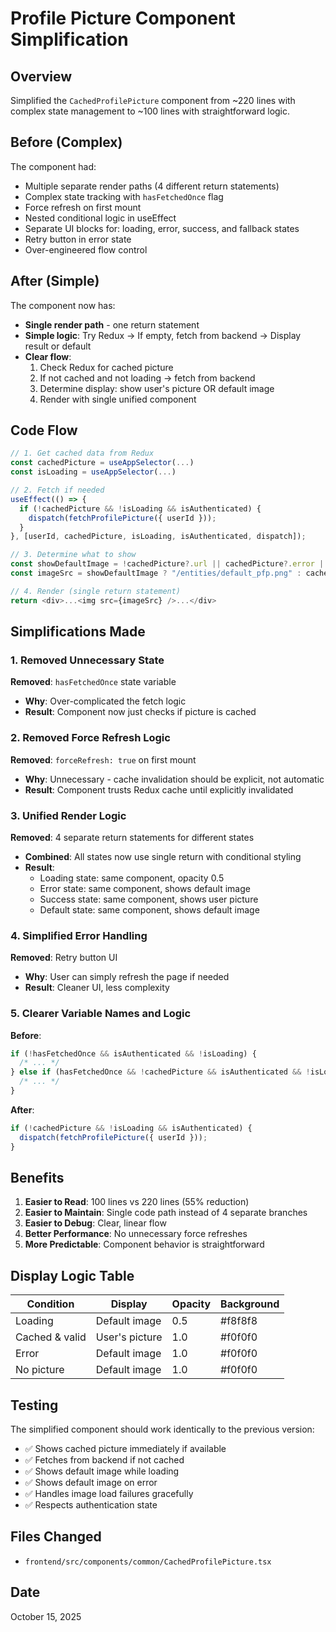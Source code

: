 # Profile Picture Component Simplification

## Overview

Simplified the `CachedProfilePicture` component from ~220 lines with complex state management to ~100 lines with straightforward logic.

## Before (Complex)

The component had:

- Multiple separate render paths (4 different return statements)
- Complex state tracking with `hasFetchedOnce` flag
- Force refresh on first mount
- Nested conditional logic in useEffect
- Separate UI blocks for: loading, error, success, and fallback states
- Retry button in error state
- Over-engineered flow control

## After (Simple)

The component now has:

- **Single render path** - one return statement
- **Simple logic**: Try Redux → If empty, fetch from backend → Display result or default
- **Clear flow**:
  1. Check Redux for cached picture
  2. If not cached and not loading → fetch from backend
  3. Determine display: show user's picture OR default image
  4. Render with single unified component

## Code Flow

```typescript
// 1. Get cached data from Redux
const cachedPicture = useAppSelector(...)
const isLoading = useAppSelector(...)

// 2. Fetch if needed
useEffect(() => {
  if (!cachedPicture && !isLoading && isAuthenticated) {
    dispatch(fetchProfilePicture({ userId }));
  }
}, [userId, cachedPicture, isLoading, isAuthenticated, dispatch]);

// 3. Determine what to show
const showDefaultImage = !cachedPicture?.url || cachedPicture?.error || imageError;
const imageSrc = showDefaultImage ? "/entities/default_pfp.png" : cachedPicture.url;

// 4. Render (single return statement)
return <div>...<img src={imageSrc} />...</div>
```

## Simplifications Made

### 1. Removed Unnecessary State

**Removed**: `hasFetchedOnce` state variable

- **Why**: Over-complicated the fetch logic
- **Result**: Component now just checks if picture is cached

### 2. Removed Force Refresh Logic

**Removed**: `forceRefresh: true` on first mount

- **Why**: Unnecessary - cache invalidation should be explicit, not automatic
- **Result**: Component trusts Redux cache until explicitly invalidated

### 3. Unified Render Logic

**Removed**: 4 separate return statements for different states

- **Combined**: All states now use single return with conditional styling
- **Result**:
  - Loading state: same component, opacity 0.5
  - Error state: same component, shows default image
  - Success state: same component, shows user picture
  - Default state: same component, shows default image

### 4. Simplified Error Handling

**Removed**: Retry button UI

- **Why**: User can simply refresh the page if needed
- **Result**: Cleaner UI, less complexity

### 5. Clearer Variable Names and Logic

**Before**:

```typescript
if (!hasFetchedOnce && isAuthenticated && !isLoading) {
  /* ... */
} else if (hasFetchedOnce && !cachedPicture && isAuthenticated && !isLoading) {
  /* ... */
}
```

**After**:

```typescript
if (!cachedPicture && !isLoading && isAuthenticated) {
  dispatch(fetchProfilePicture({ userId }));
}
```

## Benefits

1. **Easier to Read**: 100 lines vs 220 lines (55% reduction)
2. **Easier to Maintain**: Single code path instead of 4 separate branches
3. **Easier to Debug**: Clear, linear flow
4. **Better Performance**: No unnecessary force refreshes
5. **More Predictable**: Component behavior is straightforward

## Display Logic Table

| Condition      | Display        | Opacity | Background |
| -------------- | -------------- | ------- | ---------- |
| Loading        | Default image  | 0.5     | #f8f8f8    |
| Cached & valid | User's picture | 1.0     | #f0f0f0    |
| Error          | Default image  | 1.0     | #f0f0f0    |
| No picture     | Default image  | 1.0     | #f0f0f0    |

## Testing

The simplified component should work identically to the previous version:

- ✅ Shows cached picture immediately if available
- ✅ Fetches from backend if not cached
- ✅ Shows default image while loading
- ✅ Shows default image on error
- ✅ Handles image load failures gracefully
- ✅ Respects authentication state

## Files Changed

- `frontend/src/components/common/CachedProfilePicture.tsx`

## Date

October 15, 2025
